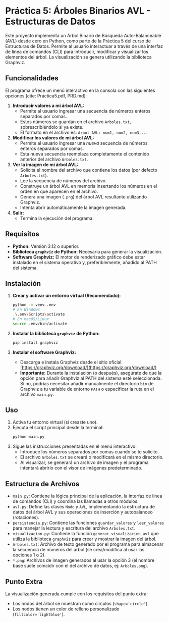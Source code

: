 # Práctica 5: Árboles Binarios AVL - Estructuras de Datos

Este proyecto implementa un Árbol Binario de Búsqueda Auto-Balanceable (AVL) desde cero en Python, como parte de la Práctica 5 del curso de Estructuras de Datos. Permite al usuario interactuar a través de una interfaz de línea de comandos (CLI) para introducir, modificar y visualizar los elementos del árbol. La visualización se genera utilizando la biblioteca Graphviz.

## Funcionalidades

El programa ofrece un menú interactivo en la consola con las siguientes opciones [cite: Práctica5.pdf, PRD.md]:

1.  **Introducir valores a mi árbol AVL:**
    * Permite al usuario ingresar una secuencia de números enteros separados por comas.
    * Estos números se guardan en el archivo `Arboles.txt`, sobrescribiéndolo si ya existe.
    * El formato en el archivo es: `Arbol AVL: num1, num2, num3,...`
2.  **Modificar los valores de mi árbol AVL:**
    * Permite al usuario ingresar una *nueva* secuencia de números enteros separados por comas.
    * Esta nueva secuencia reemplaza completamente el contenido anterior del archivo `Arboles.txt`.
3.  **Ver la imagen de mi árbol AVL:**
    * Solicita el nombre del archivo que contiene los datos (por defecto `Arboles.txt`).
    * Lee la secuencia de números del archivo.
    * Construye un árbol AVL en memoria insertando los números en el orden en que aparecen en el archivo.
    * Genera una imagen (`.png`) del árbol AVL resultante utilizando Graphviz.
    * Intenta abrir automáticamente la imagen generada.
4.  **Salir:**
    * Termina la ejecución del programa.

## Requisitos

* **Python:** Versión 3.12 o superior.
* **Biblioteca `graphviz` de Python:** Necesaria para generar la visualización.
* **Software Graphviz:** El motor de renderizado gráfico debe estar instalado en el sistema operativo y, preferiblemente, añadido al PATH del sistema.

## Instalación

1.  **Crear y activar un entorno virtual (Recomendado):**
    ```bash
    python -m venv .env
    # En Windows
    .\.env\Scripts\activate
    # En macOS/Linux
    source .env/bin/activate
    ```

2.  **Instalar la biblioteca `graphviz` de Python:**
    ```bash
    pip install graphviz
    ```

3.  **Instalar el software Graphviz:**
    * Descarga e instala Graphviz desde el sitio oficial: [https://graphviz.org/download/](https://graphviz.org/download/)
    * **Importante:** Durante la instalación (o después), asegúrate de que la opción para añadir Graphviz al PATH del sistema esté seleccionada. Si no, podrías necesitar añadir manualmente el directorio `bin` de Graphviz a tu variable de entorno `PATH` o especificar la ruta en el archivo `main.py`.

## Uso

1.  Activa tu entorno virtual (si creaste uno).
2.  Ejecuta el script principal desde la terminal:
    ```bash
    python main.py
    ```
3.  Sigue las instrucciones presentadas en el menú interactivo.
    * Introduce los números separados por comas cuando se te solicite.
    * El archivo `Arboles.txt` se creará o modificará en el mismo directorio.
    * Al visualizar, se generará un archivo de imagen y el programa intentará abrirlo con el visor de imágenes predeterminado.

## Estructura de Archivos

* `main.py`: Contiene la lógica principal de la aplicación, la interfaz de línea de comandos (CLI) y coordina las llamadas a otros módulos.
* `avl.py`: Define las clases `Nodo` y `AVL`, implementando la estructura de datos del árbol AVL y sus operaciones de inserción y autobalanceo (rotaciones).
* `persistencia.py`: Contiene las funciones `guardar_valores` y `leer_valores` para manejar la lectura y escritura del archivo `Arboles.txt`.
* `visualizacion.py`: Contiene la función `generar_visualizacion_avl` que utiliza la biblioteca `graphviz` para crear y mostrar la imagen del árbol.
* `Arboles.txt`: Archivo de texto generado por el programa para almacenar la secuencia de números del árbol (se crea/modifica al usar las opciones 1 o 2).
* `*.png`: Archivos de imagen generados al usar la opción 3 (el nombre base suele coincidir con el del archivo de datos, ej: `Arboles.png`).

## Punto Extra

La visualización generada cumple con los requisitos del punto extra:
* Los nodos del árbol se muestran como círculos (`shape='circle'`).
* Los nodos tienen un color de relleno personalizado (`fillcolor='lightblue'`).

